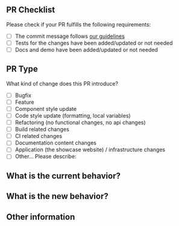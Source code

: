 ## PR Checklist

Please check if your PR fulfills the following requirements:

- [ ] The commit message follows [our guidelines](https://github.com/IduxFE/components/blob/main/docs/contributing.zh.md#commit)
- [ ] Tests for the changes have been added/updated or not needed
- [ ] Docs and demo have been added/updated or not needed

## PR Type

What kind of change does this PR introduce?

- [ ] Bugfix
- [ ] Feature
- [ ] Component style update
- [ ] Code style update (formatting, local variables)
- [ ] Refactoring (no functional changes, no api changes)
- [ ] Build related changes
- [ ] CI related changes
- [ ] Documentation content changes
- [ ] Application (the showcase website) / infrastructure changes
- [ ] Other... Please describe:

## What is the current behavior?
<!-- Please describe the current behavior that you are modifying, or link to a relevant issue. -->

## What is the new behavior?

## Other information
